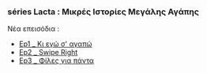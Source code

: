 ### séries Lacta : Μικρές Ιστορίες Μεγάλης Αγάπης

Nέα επεισόδια : 
* [Ep1 _ Κι εγώ σ' αγαπώ](https://www.youtube.com/watch?v=n0oxjmuCsBI)
* [Ep2 _ Swipe Right](https://www.youtube.com/watch?v=DdM6N-QbSxo)
* [Ep3 _ Φίλες για πάντα](https://www.youtube.com/watch?v=GFA2dBbmEOM)